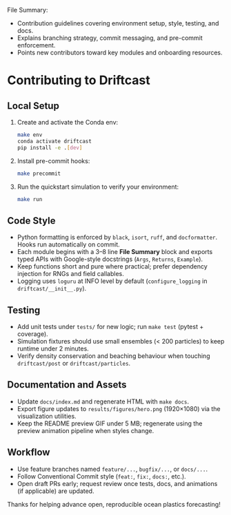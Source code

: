File Summary:
- Contribution guidelines covering environment setup, style, testing, and docs.
- Explains branching strategy, commit messaging, and pre-commit enforcement.
- Points new contributors toward key modules and onboarding resources.

# Contributing to Driftcast

## Local Setup

1. Create and activate the Conda env:
   ```bash
   make env
   conda activate driftcast
   pip install -e .[dev]
   ```
2. Install pre-commit hooks:
   ```bash
   make precommit
   ```
3. Run the quickstart simulation to verify your environment:
   ```bash
   make run
   ```

## Code Style

- Python formatting is enforced by `black`, `isort`, `ruff`, and `docformatter`. Hooks run automatically on commit.
- Each module begins with a 3–8 line **File Summary** block and exports typed APIs with Google-style docstrings (`Args`, `Returns`, `Example`).
- Keep functions short and pure where practical; prefer dependency injection for RNGs and field callables.
- Logging uses `loguru` at INFO level by default (`configure_logging` in `driftcast/__init__.py`).

## Testing

- Add unit tests under `tests/` for new logic; run `make test` (pytest + coverage).
- Simulation fixtures should use small ensembles (< 200 particles) to keep runtime under 2 minutes.
- Verify density conservation and beaching behaviour when touching `driftcast/post` or `driftcast/particles`.

## Documentation and Assets

- Update `docs/index.md` and regenerate HTML with `make docs`.
- Export figure updates to `results/figures/hero.png` (1920×1080) via the visualization utilities.
- Keep the README preview GIF under 5 MB; regenerate using the preview animation pipeline when styles change.

## Workflow

- Use feature branches named `feature/...`, `bugfix/...`, or `docs/...`.
- Follow Conventional Commit style (`feat:`, `fix:`, `docs:`, etc.).
- Open draft PRs early; request review once tests, docs, and animations (if applicable) are updated.

Thanks for helping advance open, reproducible ocean plastics forecasting!
